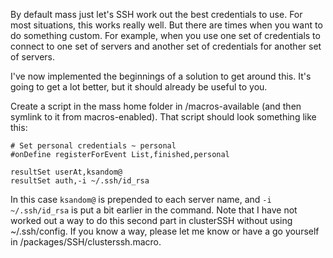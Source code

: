 By default mass just let's SSH work out the best credentials to use. For most situations, this works really well. But there are times when you want to do something custom. For example, when you use one set of credentials to connect to one set of servers and another set of credentials for another set of servers.

I've now implemented the beginnings of a solution to get around this. It's going to get a lot better, but it should already be useful to you.

Create a script in the mass home folder in /macros-available (and then symlink to it from macros-enabled). That script should look something like this:

    # Set personal credentials ~ personal
    #onDefine registerForEvent List,finished,personal
    
    resultSet userAt,ksandom@
    resultSet auth,-i ~/.ssh/id_rsa

In this case `ksandom@` is prepended to each server name, and `-i ~/.ssh/id_rsa` is put a bit earlier in the command. Note that I have not worked out a way to do this second part in clusterSSH without using ~/.ssh/config. If you know a way, please let me know or have a go yourself in /packages/SSH/clusterssh.macro.
